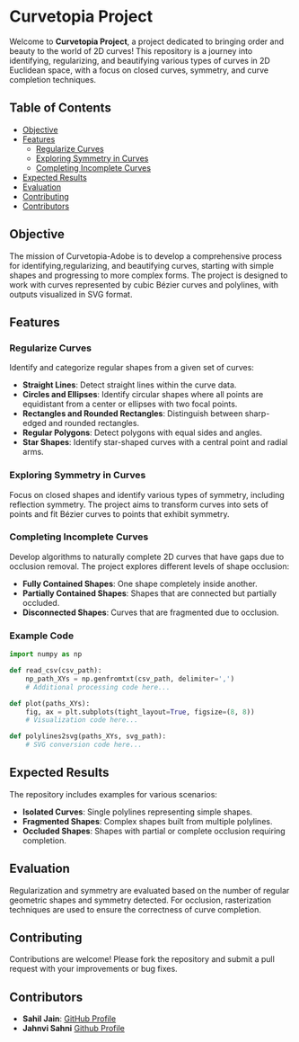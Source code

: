 # Curvetopia Project

Welcome to **Curvetopia Project**, a project dedicated to bringing order and beauty to the world of 2D curves! This repository is a journey into identifying, regularizing, and beautifying various types of curves in 2D Euclidean space, with a focus on closed curves, symmetry, and curve completion techniques.

## Table of Contents
- [Objective](#objective)
- [Features](#features)
  - [Regularize Curves](#regularize-curves)
  - [Exploring Symmetry in Curves](#exploring-symmetry-in-curves)
  - [Completing Incomplete Curves](#completing-incomplete-curves)
- [Expected Results](#expected-results)
- [Evaluation](#evaluation)
- [Contributing](#contributing)
- [Contributors](#contributors)

## Objective
The mission of Curvetopia-Adobe is to develop a comprehensive process for identifying,regularizing, and beautifying curves, starting with simple shapes and progressing to more complex forms. The project is designed to work with curves represented by cubic Bézier curves and polylines, with outputs visualized in SVG format.

## Features

### Regularize Curves
Identify and categorize regular shapes from a given set of curves:
- **Straight Lines**: Detect straight lines within the curve data.
- **Circles and Ellipses**: Identify circular shapes where all points are equidistant from a center or ellipses with two focal points.
- **Rectangles and Rounded Rectangles**: Distinguish between sharp-edged and rounded rectangles.
- **Regular Polygons**: Detect polygons with equal sides and angles.
- **Star Shapes**: Identify star-shaped curves with a central point and radial arms.

### Exploring Symmetry in Curves
Focus on closed shapes and identify various types of symmetry, including reflection symmetry. The project aims to transform curves into sets of points and fit Bézier curves to points that exhibit symmetry.

### Completing Incomplete Curves
Develop algorithms to naturally complete 2D curves that have gaps due to occlusion removal. The project explores different levels of shape occlusion:
- **Fully Contained Shapes**: One shape completely inside another.
- **Partially Contained Shapes**: Shapes that are connected but partially occluded.
- **Disconnected Shapes**: Curves that are fragmented due to occlusion.

### Example Code
```python
import numpy as np

def read_csv(csv_path):
    np_path_XYs = np.genfromtxt(csv_path, delimiter=',')
    # Additional processing code here...

def plot(paths_XYs):
    fig, ax = plt.subplots(tight_layout=True, figsize=(8, 8))
    # Visualization code here...

def polylines2svg(paths_XYs, svg_path):
    # SVG conversion code here...
```

## Expected Results
The repository includes examples for various scenarios:
- **Isolated Curves**: Single polylines representing simple shapes.
- **Fragmented Shapes**: Complex shapes built from multiple polylines.
- **Occluded Shapes**: Shapes with partial or complete occlusion requiring completion.

## Evaluation
Regularization and symmetry are evaluated based on the number of regular geometric shapes and symmetry detected. For occlusion, rasterization techniques are used to ensure the correctness of curve completion.

## Contributing
Contributions are welcome! Please fork the repository and submit a pull request with your improvements or bug fixes.

## Contributors
- **Sahil Jain**: [GitHub Profile](https://github.com/MegaBeing)
- **Jahnvi Sahni** [Github Profile](https://github.com/jahnvisahni31)

